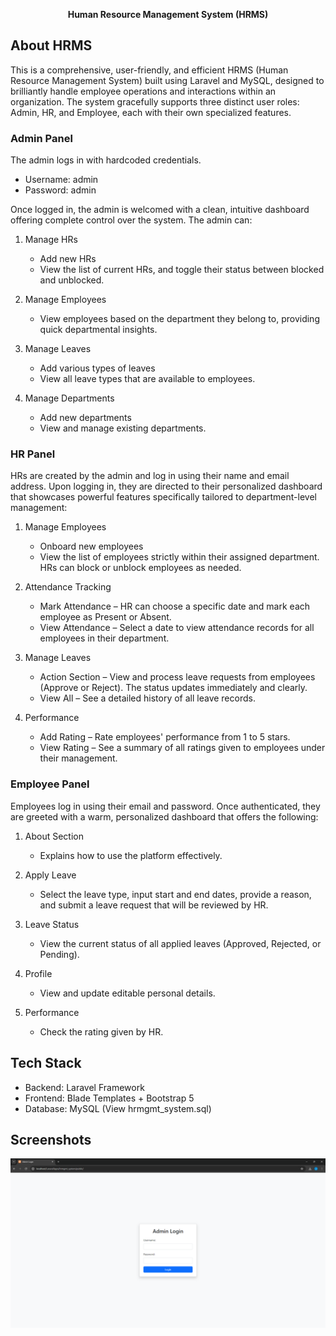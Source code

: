 <p align="center"><b>Human Resource Management System (HRMS)</b></p>

## About HRMS

This is a comprehensive, user-friendly, and efficient HRMS (Human Resource Management System) built using Laravel and MySQL, designed to brilliantly handle employee operations and interactions within an organization. The system gracefully supports three distinct user roles: Admin, HR, and Employee, each with their own specialized features.

### Admin Panel

The admin logs in with hardcoded credentials. 

- Username: admin
- Password: admin

Once logged in, the admin is welcomed with a clean, intuitive dashboard offering complete control over the system. The admin can:

1. Manage HRs
   - Add new HRs
   - View the list of current HRs, and toggle their status between blocked and unblocked.

2. Manage Employees
   - View employees based on the department they belong to, providing quick departmental insights.

3. Manage Leaves
    - Add various types of leaves
   - View all leave types that are available to employees.

4. Manage Departments
    - Add new departments
     - View and manage existing departments.

### HR Panel

HRs are created by the admin and log in using their name and email address. Upon logging in, they are directed to their personalized dashboard that showcases powerful features specifically tailored to department-level management:

1. Manage Employees
   - Onboard new employees
   - View the list of employees strictly within their assigned department. HRs can block or unblock employees as needed.

2. Attendance Tracking
    - Mark Attendance – HR can choose a specific date and mark each employee as Present or Absent.
    - View Attendance – Select a date to view attendance records for all employees in their department.

3. Manage Leaves
   - Action Section – View and process leave requests from employees (Approve or Reject). The status updates immediately and clearly.
   - View All – See a detailed history of all leave records.

4. Performance
   - Add Rating – Rate employees' performance from 1 to 5 stars.
   - View Rating – See a summary of all ratings given to employees under their management.
  
### Employee Panel

Employees log in using their email and password. Once authenticated, they are greeted with a warm, personalized dashboard that offers the following:

1. About Section
   - Explains how to use the platform effectively.

2. Apply Leave
   - Select the leave type, input start and end dates, provide a reason, and submit a leave request that will be reviewed by HR.

3. Leave Status
   - View the current status of all applied leaves (Approved, Rejected, or Pending).

4. Profile
   - View and update editable personal details.

5. Performance
   - Check the rating given by HR.

## Tech Stack
- Backend: Laravel Framework
- Frontend: Blade Templates + Bootstrap 5
- Database: MySQL (View hrmgmt_system.sql)

## Screenshots

![image alt](https://github.com/Jasnafathim/HRMS/blob/a130ce858544c2d964617cdf4ba55eddba3e5680/Screenshots/1-Adnim-login.png)   
